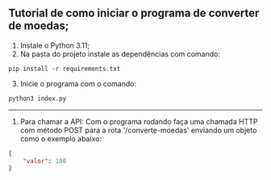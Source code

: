 ## Tutorial de como iniciar o programa de converter de moedas;

1. Instale o Python 3.11;
2. Na pasta do projeto instale as dependências com comando:
```
pip install -r requirements.txt
```
3. Inicie o programa com o comando:
```cmd
python3 index.py
```
-----------------------------------------------------------------
1. Para chamar a API:
Com o programa rodando faça uma chamada HTTP com método POST para a rota '/converte-moedas' enviando um objeto como o exemplo abaixo:
```json
{
    "valor": 100
}
```